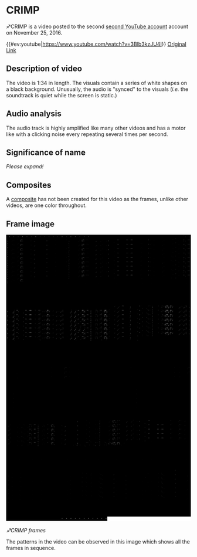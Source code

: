 # CRIMP

♐CRIMP is a video posted to the second [second YouTube account](Real_and_Fake_channels "wikilink") account on November 25,
2016.

{{\#ev:youtube|<https://www.youtube.com/watch?v=3Blb3kzJU4I>}} [Original Link](https://youtu.be/Oh5MZWl2S8o)

## Description of video

The video is 1:34 in length. The visuals contain a series of white
shapes on a black background. Unusually, the audio is "synced" to the
visuals (*i.e.* the soundtrack is quiet while the screen is static.)

## Audio analysis

The audio track is highly amplified like many other videos and has a
motor like with a clicking noise every repeating several times per
second.

## Significance of name

*Please expand\!*

## Composites

A [composite](Video_Composites "wikilink") has not been created for this
video as the frames, unlike other videos, are one color throughout.

## Frame image

![Crimp patterns.png](Crimp_patterns.png " Crimp patterns.png")

*♐CRIMP frames*

The patterns in the video can be observed in this image which shows all
the frames in sequence.

